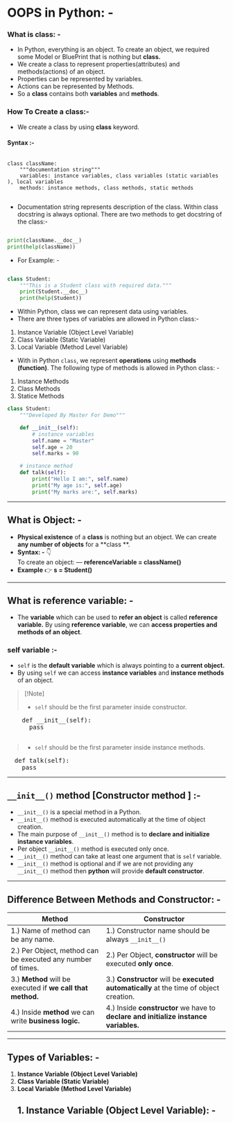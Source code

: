 # OOPS in Python: -

### What is class: -

- In Python, everything is an object. To create an object, we required some Model or BluePrint that is nothing but
  **class.**
- We create a class to represent properties(attributes) and methods(actions) of an object.
- Properties can be represented by variables.
- Actions can be represented by Methods.
- So a **class** contains both **variables** and **methods**.

### How To Create a class:-

- We create a class by using **class** keyword.

#### Syntax :-

```text

class className:
    """documentation string"""
    variables: instance variables, class variables (static variables ), local variables
    methods: instance methods, class methods, static methods
    
```

- Documentation string represents description of the class. Within class docstring is always optional. There are two
  methods to get docstring of the class:-

```python

print(className.__doc__)
print(help(className))

```

- For Example: -

```python

class Student:
    """This is a Student class with required data."""
    print(Student.__doc__)
    print(help(Student))

```

- Within Python, class we can represent data using variables.
- There are three types of variables are allowed in Python class:-

1. Instance Variable (Object Level Variable)
2. Class Variable (Static Variable)
3. Local Variable (Method Level Variable)

- With in Python `class`, we represent **operations** using **methods (function)**. The following type of methods is
  allowed in Python
  class: -

1. Instance Methods
2. Class Methods
3. Statice Methods

```python
class Student:
    """Developed By Master For Demo"""

    def __init__(self):
        # instance variables
        self.name = "Master"
        self.age = 20
        self.marks = 90

    # instance method
    def talk(self):
        print("Hello I am:", self.name)
        print("My age is:", self.age)
        print("My marks are:", self.marks)


```

-----

## What is Object: -

- **Physical existence** of a **class** is nothing but an object. We can create **any number of objects** for a **class
  **.
- **Syntax: -** 👇<br> To create an object:
  — **referenceVariable = className()**
- **Example** 👉   **s = Student()**

-----

## What is reference variable: -

- The **variable** which can be used to **refer an object** is called **reference variable.** By using **reference
  variable**, we can
  **access properties and methods of an object**.

### self variable :-

- `self` is the **default variable** which is always pointing to a **current object.**
- By using `self` we can access **instance variables** and **instance methods** of an object.

>  [!Note] <br>
>  - `self` should be the first parameter inside constructor.<br>
  <pre>
    def __init__(self):
      pass
  </pre>
> - `self` should be the first parameter inside instance methods.

<pre>
  def talk(self):
    pass
</pre>
-----
## `__init__()` method [Constructor method ] :-

- `__init__()` is a special method in a Python.
- `__init__()` method is executed automatically at the time of object creation.
- The main purpose of `__init__()` method is to **declare and initialize instance variables**.
- Per object `__init__()` method is executed only once.
- `__init__()` method can take at least one argument that is `self` variable.
- `__init__()` method is optional and if we are not providing any `__init__()` method then **python** will provide
  **default constructor**.
------
## Difference Between Methods and Constructor: -

| Method                                                      | Constructor                                                                            |
|-------------------------------------------------------------|----------------------------------------------------------------------------------------|
| 1.) Name of method can be any name.                         | 1.) Constructor name should be always `__init__()`                                     | 
| 2.) Per Object, method can be executed any number of times. | 2.) Per Object, **constructor** will be executed **only once**.                        |
| 3.) **Method** will be executed if **we call that method.** | 3.) **Constructor** will be **executed automatically** at the time of object creation. |
| 4.) Inside **method** we can write **business logic.**      | 4.) Inside **constructor** we have to **declare and initialize instance variables.**   |

------------------

## Types of Variables: -

1. **Instance Variable (Object Level Variable)**
2. **Class Variable (Static Variable)**
3. **Local Variable (Method Level Variable)**

<h2 align="center"> 1. Instance Variable (Object Level Variable): -</h2>